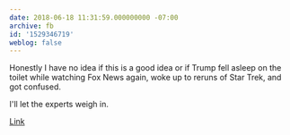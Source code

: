 ```yaml
---
date: 2018-06-18 11:31:59.000000000 -07:00
archive: fb
id: '1529346719'
weblog: false
---
```


Honestly I have no idea if this is a good idea or if Trump fell asleep on the toilet while watching Fox News again, woke up to reruns of Star Trek, and got confused.

I'll let the experts weigh in.

[Link](https://www.theverge.com/2018/6/18/17475466/trump-space-force-announcement-national-space-council)
